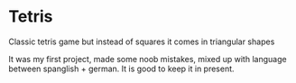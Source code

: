 # Tetris

Classic tetris game but instead of squares it comes in triangular shapes

It was my first project, made some noob mistakes, mixed up with language between spanglish + german.
It is good to keep it in present.
